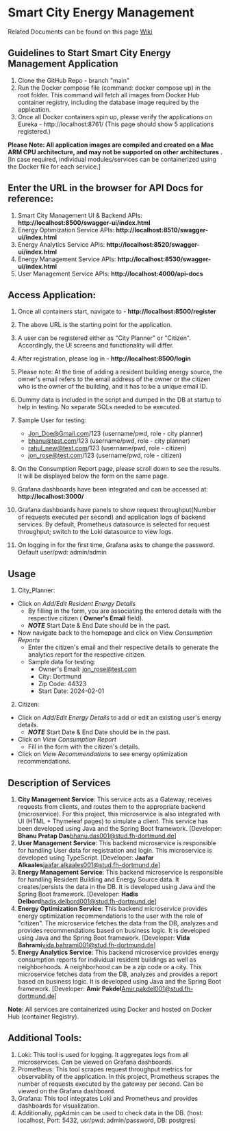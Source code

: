 # Smart City Energy Management

Related Documents can be found on this page [Wiki](https://github.com/BhanuPDas/smart-city-energy-management/wiki/Smart-City-Energy-Management-Project-Documentation)

## Guidelines to Start Smart City Energy Management Application

1) Clone the GitHub Repo - branch "main"
2) Run the Docker compose file (command: docker compose up) in the root folder. This command will fetch all images from Docker Hub container registry, including the database image required by the application.
3) Once all Docker containers spin up, please verify the applications on Eureka - http://localhost:8761/ (This page should show 5 applications registered.)

**Please Note: All application images are compiled and created on a Mac ARM CPU architecture, and may not be supported on other architectures .**
[In case required, individual modules/services can be containerized using the Docker file for each service.]

## Enter the URL in the browser for API Docs for reference:

1) Smart City Management UI & Backend APIs: **http://localhost:8500/swagger-ui/index.html**
2) Energy Optimization Service APIs: **http://localhost:8510/swagger-ui/index.html**
3) Energy Analytics Service APIs: **http://localhost:8520/swagger-ui/index.html**
4) Energy Management Service APIs: **http://localhost:8530/swagger-ui/index.html**
5) User Management Service APIs: **http://localhost:4000/api-docs**

## Access Application:

1) Once all containers start, navigate to - **http://localhost:8500/register**
2) The above URL is the starting point for the application. 
3) A user can be registered either as "City Planner" or "Citizen". Accordingly, the UI screens and functionality will differ.
4) After registration, please log in - **http://localhost:8500/login**
5) Please note: At the time of adding a resident building energy source, the owner's email refers to the email address of the owner or the citizen who is the owner of the building, and it has to be a unique email ID.
6) Dummy data is included in the script and dumped in the DB at startup to help in testing. No separate SQLs needed to be executed.
7) Sample User for testing: 
    - Jon_Doe@Gmail.com/123 (username/pwd, role - city planner)
    - bhanu@test.com/123 (username/pwd, role - city planner)
    - rahul_new@test.com/123 (username/pwd, role - citizen)
    - jon_rose@test.com/123 (username/pwd, role - citizen)
8) On the Consumption Report page, please scroll down to see the results. It will be displayed below the form on the same page. <br/>

9) Grafana dashboards have been integrated and can be accessed at: **http://localhost:3000/**
7) Grafana dashboards have panels to show request throughput(Number of requests executed per second) and application logs of backend services. By default, Prometheus datasource is selected for request throughput; switch to the Loki datasource to view logs.
8) On logging in for the first time, Grafana asks to change the password. Default user/pwd: admin/admin

## Usage
1. City_Planner: <br/>
- Click on *Add/Edit Resident Energy Details*
  - By filling in the form, you are associating the entered details with the respective citizen ( **Owner's Email** field).
  - ***NOTE*** Start Date & End Date should be in the past.
- Now navigate back to the homepage and click on View *Consumption Reports*
  - Enter the citizen's email and their respective details to generate the analytics report for the respective citizen.
  - Sample data for testing:
    - Owner's Email: jon_rose@test.com
    - City: Dortmund
    - Zip Code: 44323
    - Start Date: 2024-02-01
2. Citizen: <br/>
- Click on *Add/Edit Energy Details* to add or edit an existing user's energy details.
  - ***NOTE*** Start Date & End Date should be in the past.
- Click on *View Consumption Report* 
  - Fill in the form with the citizen's details.
- Click on *View Recommendations* to see energy optimization recommendations.
  

## Description of Services

1. **City Management Service**: This service acts as a Gateway, receives requests from clients, and routes them to the appropriate backend (microservice). For this project, this microservice is also integrated with UI (HTML + Thymeleaf pages) to simulate a client. This service has been developed using Java and the Spring Boot framework. [Developer: **Bhanu Pratap Das**<bhanu.das001@stud.fh-dortmund.de>]
2. **User Management Service**: This backend microservice is responsible for handling User data for registration and login. This microservice is developed using TypeScript. [Developer: **Jaafar Alkaales**<jaafar.alkaales001@stud.fh-dortmund.de>]
3. **Energy Management Service**: This backend microservice is responsible for handling Resident Building and Energy Source data. It creates/persists the data in the DB. It is developed using Java and the Spring Boot framework. [Developer: **Hadis Delbord**<hadis.delbord001@stud.fh-dortmund.de>]
4. **Energy Optimization Service**: This backend microservice provides energy optimization recommendations to the user with the role of "citizen". The microservice fetches the data from the DB, analyzes and provides recommendations based on business logic. It is developed using Java and the Spring Boot framework. [Developer: **Vida Bahrami**<vida.bahrami001@stud.fh-dortmund.de>]
5. **Energy Analytics Service**: This backend microservice provides energy consumption reports for individual resident buildings as well as neighborhoods. A neighborhood can be a zip code or a city. This microservice fetches data from the DB, analyzes and provides a report based on business logic. It is developed using Java and the Spring Boot framework. [Developer: **Amir Pakdel**<Amir.pakdel001@stud.fh-dortmund.de>]

**Note**: All services are containerized using Docker and hosted on Docker Hub (container Registry).

## Additional Tools:

1. Loki: This tool is used for logging. It aggregates logs from all microservices. Can be viewed on Grafana dashboards.
2. Prometheus: This tool scrapes request throughput metrics for observability of the application. In this project, Prometheus scrapes the number of requests executed by the gateway per second. Can be viewed on the Grafana dashboard.
3. Grafana: This tool integrates Loki and Prometheus and provides dashboards for visualization.
4. Additionally, pgAdmin can be used to check data in the DB. (host: localhost, Port: 5432, usr/pwd: admin/password, DB: postgres)
